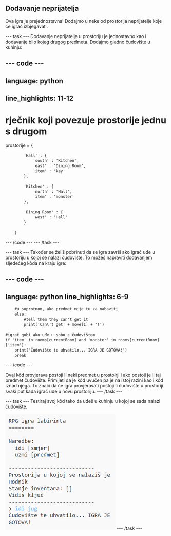 ## Dodavanje neprijatelja

Ova igra je prejednostavna! Dodajmo u neke od prostorija neprijatelje koje će igrač izbjegavati.

--- task --- Dodavanje neprijatelja u prostoriju je jednostavno kao i dodavanje bilo kojeg drugog predmeta. Dodajmo gladno čudovište u kuhinju:

--- code ---
---
language: python
---
## line_highlights: 11-12

# rječnik koji povezuje prostorije jednu s drugom

prostorije = {

            'Hall' : {
                'south' : 'Kitchen',
                'east' : 'Dining Room',
                'item' : 'key'
            },
    
            'Kitchen' : {
                'north' : 'Hall',
                'item' : 'monster'
            },
    
            'Dining Room' : {
                'west' : 'Hall'
            }
    
        }
    

--- /code --- --- /task ---

--- task --- Također se želiš pobrinuti da se igra završi ako igrač uđe u prostoriju u kojoj se nalazi čudovište. To možeš napraviti dodavanjem sljedećeg kôda na kraju igre:

--- code ---
---
language: python
line_highlights: 6-9
---

        #u suprotnom, ako predmet nije tu za nabaviti
        else:
            #tell them they can't get it
            print('Can\'t get' + move[1] + '!')
    
    #igrač gubi ako uđe u sobu s čudovištem
    if 'item' in rooms[currentRoom] and 'monster' in rooms[currentRoom]['item']:
        print('Čudovište te uhvatilo... IGRA JE GOTOVA!')
        break
    

--- /code ---

Ovaj kôd provjerava postoji li neki predmet u prostoirji i ako postoji je li taj predmet čudovište. Primijeti da je kôd uvučen pa je na istoj razini kao i kôd iznad njega. To znači da će igra provjeravati postoji li čudovište u prostoriji svaki put kada igrač uđe u novu prostoriju. --- /task ---

--- task --- Testiraj svoj kôd tako da uđeš u kuhinju u kojoj se sada nalazi čudovište.

![screenshot](images/rpg-monster-test.png) --- /task ---